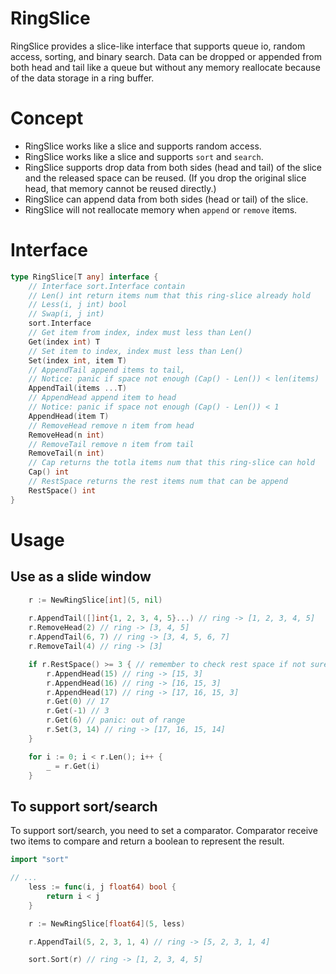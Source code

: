 # RingSlice
RingSlice provides a slice-like interface that supports queue io, random access, sorting, and binary search. Data can be dropped or appended from both head and tail like a queue but without any memory reallocate because of the data storage in a ring buffer.

# Concept
- RingSlice works like a slice and supports random access.
- RingSlice works like a slice and supports `sort` and `search`.
- RingSlice supports drop data from both sides (head and tail) of the slice and the released space can be reused. (If you drop the original slice head, that memory cannot be reused directly.)
- RingSlice can append data from both sides (head or tail) of the slice.
- RingSlice will not reallocate memory when `append` or `remove` items.

# Interface
```go
type RingSlice[T any] interface {
	// Interface sort.Interface contain
	// Len() int return items num that this ring-slice already hold
	// Less(i, j int) bool
	// Swap(i, j int)
	sort.Interface
	// Get item from index, index must less than Len()
	Get(index int) T
	// Set item to index, index must less than Len()
	Set(index int, item T)
	// AppendTail append items to tail,
    // Notice: panic if space not enough (Cap() - Len()) < len(items)
	AppendTail(items ...T)
	// AppendHead append item to head
    // Notice: panic if space not enough (Cap() - Len()) < 1
	AppendHead(item T)
	// RemoveHead remove n item from head
	RemoveHead(n int)
	// RemoveTail remove n item from tail
	RemoveTail(n int)
	// Cap returns the totla items num that this ring-slice can hold
	Cap() int
    // RestSpace returns the rest items num that can be append
	RestSpace() int
}
```

# Usage

## Use as a slide window
```go
    r := NewRingSlice[int](5, nil)
    
    r.AppendTail([]int{1, 2, 3, 4, 5}...) // ring -> [1, 2, 3, 4, 5]
    r.RemoveHead(2) // ring -> [3, 4, 5]
    r.AppendTail(6, 7) // ring -> [3, 4, 5, 6, 7]
    r.RemoveTail(4) // ring -> [3]

    if r.RestSpace() >= 3 { // remember to check rest space if not sure how much space left
        r.AppendHead(15) // ring -> [15, 3]
        r.AppendHead(16) // ring -> [16, 15, 3]
        r.AppendHead(17) // ring -> [17, 16, 15, 3]
        r.Get(0) // 17
        r.Get(-1) // 3
        r.Get(6) // panic: out of range
        r.Set(3, 14) // ring -> [17, 16, 15, 14]
    }

    for i := 0; i < r.Len(); i++ {
        _ = r.Get(i)
    }

```

## To support sort/search
To support sort/search, you need to set a comparator.
Comparator receive two items to compare and return a boolean to represent the result.

```go
import "sort"

// ...
    less := func(i, j float64) bool {
        return i < j
    }

    r := NewRingSlice[float64](5, less)

    r.AppendTail(5, 2, 3, 1, 4) // ring -> [5, 2, 3, 1, 4]

    sort.Sort(r) // ring -> [1, 2, 3, 4, 5]
```
